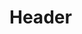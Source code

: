 <!-- TITLE: Servers Monitoring Dashboard -->
<!-- SUBTITLE: A quick summary of Servers Monitoring Dashboard -->

# Header
